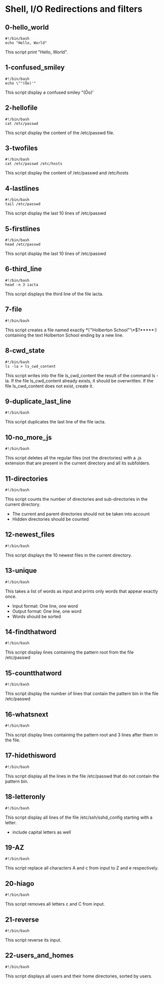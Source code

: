 # Shell, I/O Redirections and filters

## 0-hello_world

~~~
#!/bin/bash
echo "Hello, World"
~~~

This script print "Hello, World".

## 1-confused_smiley

~~~
#!/bin/bash
echo \""(Ôo)'"
~~~

This script display a confused smiley "(Ôo)'

## 2-hellofile

~~~
#!/bin/bash
cat /etc/passwd
~~~

This script display the content of the /etc/passwd file.

## 3-twofiles

~~~
#!/bin/bash
cat /etc/passwd /etc/hosts
~~~

This script display the content of /etc/passwd and /etc/hosts

## 4-lastlines

~~~
#!/bin/bash
tail /etc/passwd
~~~

This script display the last 10 lines of /etc/passwd

## 5-firstlines

~~~
#!/bin/bash
head /etc/passwd
~~~

This script display the last 10 lines of /etc/passwd

## 6-third_line

~~~
#!/bin/bash
head -n 3 iacta
~~~

This script displays the third line of the file iacta.

## 7-file

~~~
#!/bin/bash
~~~

This script creates a file named exactly \*\\'"Holberton School"\'\\*$\?\*\*\*\*\*:) containing the text Holberton School ending by a new line.

## 8-cwd_state

~~~
#!/bin/bash
ls -la > ls_cwd_content
~~~

This script  writes into the file ls_cwd_content the result of the command ls -la. If the file ls_cwd_content already exists, it should be overwritten. If the file ls_cwd_content does not exist, create it.

## 9-duplicate_last_line

~~~
#!/bin/bash
~~~

This script duplicates the last line of the file iacta.

## 10-no_more_js

~~~
#!/bin/bash
~~~

This script deletes all the regular files (not the directories) with a .js extension that are present in the current directory and all its subfolders.

## 11-directories

~~~
#!/bin/bash
~~~

This script counts the number of directories and sub-directories in the current directory.

- The current and parent directories should not be taken into account
- Hidden directories should be counted

## 12-newest_files

~~~
#!/bin/bash
~~~

This script displays the 10 newest files in the current directory.

## 13-unique

~~~
#!/bin/bash
~~~

This takes a list of words as input and prints only words that appear exactly once.

- Input format: One line, one word
- Output format: One line, one word
- Words should be sorted

## 14-findthatword

~~~
#!/bin/bash
~~~

This script display lines containing the pattern root from the file /etc/passwd

## 15-countthatword

~~~
#!/bin/bash
~~~

This script display the number of lines that contain the pattern bin in the file /etc/passwd

## 16-whatsnext

~~~
#!/bin/bash
~~~

This script display lines containing the pattern root and 3 lines after them in the file.

## 17-hidethisword

~~~
#!/bin/bash
~~~

This script display all the lines in the file /etc/passwd that do not contain the pattern bin.

## 18-letteronly

~~~
#!/bin/bash
~~~

This script display all lines of the file /etc/ssh/sshd_config starting with a letter.

- include capital letters as well

## 19-AZ

~~~
#!/bin/bash
~~~

This script replace all characters A and c from input to Z and e respectively.

## 20-hiago

~~~
#!/bin/bash
~~~

This script removes all letters c and C from input.

## 21-reverse

~~~
#!/bin/bash
~~~

This script reverse its input.

## 22-users_and_homes

~~~
#!/bin/bash
~~~

This script displays all users and their home directories, sorted by users.
